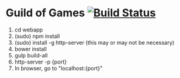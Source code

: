 Guild of Games [![Build Status](https://travis-ci.org/hprofit/GuildOfGames.svg?branch=master)](https://travis-ci.org/hprofit/GuildOfGames)
=========

1. cd webapp
2. (sudo) npm install
3. (sudo) install -g http-server (this may or may not be necessary)
4. bower install
5. gulp build-all
6. http-server -p {port}
7. In browser, go to "localhost:{port}"
